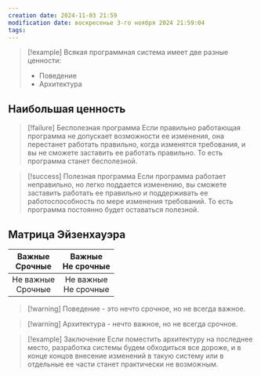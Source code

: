 ```yaml
---
creation date: 2024-11-03 21:59
modification date: воскресенье 3-го ноября 2024 21:59:04
tags: 
---
```

>[!example] Всякая программная система имеет две разные ценности:
>* Поведение
>* Архитектура

## Наибольшая ценность
>[!failure] Бесполезная программа
>Если правильно работающая программа не допускает возможности ее изменения, она перестанет работать правильно, когда изменятся требования, и вы не сможете заставить ее работать правильно. То есть программа станет бесполезной.

>[!success] Полезная программа
>Если программа работает неправильно, но легко поддается изменению, вы сможете заставить работать ее правильно и поддерживать ее работоспособность по мере изменения требований. То есть программа постоянно будет оставаться полезной.

## Матрица Эйзенхауэра
|  Важные<br>Срочные   |  Важные<br>Не срочные   |
| :------------------: | :---------------------: |
| Не важные<br>Срочные | Не важные<br>Не срочные |

>[!warning] Поведение - это нечто срочное, но не всегда важное.

>[!warning] Архитектура - нечто важное, но не всегда срочное.

>[!example] Заключение
>Если поместить архитектуру на последнее место, разработка системы будем обходиться все дороже, и в конце концов внесение изменений в такую систему или в отдельные ее части станет практически не возможным.